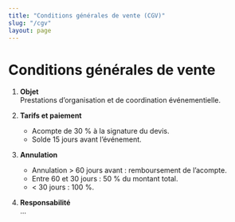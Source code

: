 ```yaml
---
title: "Conditions générales de vente (CGV)"
slug: "/cgv"
layout: page
---
```


# Conditions générales de vente

1. **Objet**  
   Prestations d’organisation et de coordination événementielle.

2. **Tarifs et paiement**  
   - Acompte de 30 % à la signature du devis.  
   - Solde 15 jours avant l’événement.

3. **Annulation**  
   - Annulation > 60 jours avant : remboursement de l’acompte.  
   - Entre 60 et 30 jours : 50 % du montant total.  
   - < 30 jours : 100 %.

4. **Responsabilité**  
   ...
